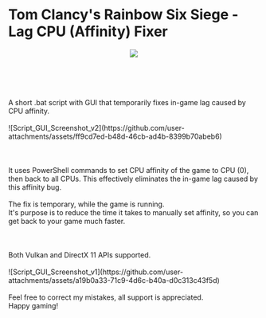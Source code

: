 # Tom Clancy's Rainbow Six Siege - Lag CPU (Affinity) Fixer
<p align="center">
  <a href="https://www.buymeacoffee.com/fat_kopa" target="_blank">
    <img src="https://www.buymeacoffee.com/assets/img/custom_images/orange_img.png">
  </a>
</p>
<br>
<br>
<br>
<br>
A short .bat script with GUI that temporarily fixes in-game lag caused by CPU affinity. 
<br>
<br>
![Script_GUI_Screenshot_v2](https://github.com/user-attachments/assets/ff9cd7ed-b48d-46cb-ad4b-8399b70abeb6)
<br>
<br>
<br>
<br>
It uses PowerShell commands to set CPU affinity of the game to CPU (0), then back to all CPUs. 
This effectively eliminates the in-game lag caused by this affinity bug.
<br>
<br>
The fix is temporary, while the game is running.
<br>
It's purpose is to reduce the time it takes to manually set affinity, so you can get back to your game much faster.
<br>
<br>
<br>
<br>
Both Vulkan and DirectX 11 APIs supported.
<br>
<br>
![Script_GUI_Screenshot_v1](https://github.com/user-attachments/assets/a19b0a33-71c9-4d6c-b40a-d0c313c43f5d)
<br>
<br>
Feel free to correct my mistakes, all support is appreciated.
<br>
Happy gaming!
<br>
